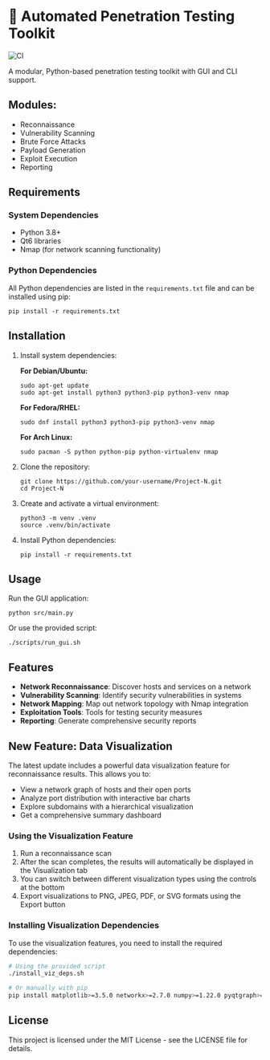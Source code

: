 # 🔐 Automated Penetration Testing Toolkit

![CI](https://github.com/eshanized/APT-ToolKit-Minimal/actions/workflows/test.yml/badge.svg)


A modular, Python-based penetration testing toolkit with GUI and CLI support.

## Modules:
- Reconnaissance
- Vulnerability Scanning
- Brute Force Attacks
- Payload Generation
- Exploit Execution
- Reporting

## Requirements

### System Dependencies

- Python 3.8+
- Qt6 libraries
- Nmap (for network scanning functionality)

### Python Dependencies

All Python dependencies are listed in the `requirements.txt` file and can be installed using pip:

```
pip install -r requirements.txt
```

## Installation

1. Install system dependencies:

   **For Debian/Ubuntu:**
   ```
   sudo apt-get update
   sudo apt-get install python3 python3-pip python3-venv nmap
   ```

   **For Fedora/RHEL:**
   ```
   sudo dnf install python3 python3-pip python3-venv nmap
   ```

   **For Arch Linux:**
   ```
   sudo pacman -S python python-pip python-virtualenv nmap
   ```

2. Clone the repository:
   ```
   git clone https://github.com/your-username/Project-N.git
   cd Project-N
   ```

3. Create and activate a virtual environment:
   ```
   python3 -m venv .venv
   source .venv/bin/activate
   ```

4. Install Python dependencies:
   ```
   pip install -r requirements.txt
   ```

## Usage

Run the GUI application:

```
python src/main.py
```

Or use the provided script:

```
./scripts/run_gui.sh
```

## Features

- **Network Reconnaissance**: Discover hosts and services on a network
- **Vulnerability Scanning**: Identify security vulnerabilities in systems
- **Network Mapping**: Map out network topology with Nmap integration
- **Exploitation Tools**: Tools for testing security measures
- **Reporting**: Generate comprehensive security reports

## New Feature: Data Visualization

The latest update includes a powerful data visualization feature for reconnaissance results. This allows you to:

- View a network graph of hosts and their open ports
- Analyze port distribution with interactive bar charts
- Explore subdomains with a hierarchical visualization
- Get a comprehensive summary dashboard

### Using the Visualization Feature

1. Run a reconnaissance scan
2. After the scan completes, the results will automatically be displayed in the Visualization tab
3. You can switch between different visualization types using the controls at the bottom
4. Export visualizations to PNG, JPEG, PDF, or SVG formats using the Export button

### Installing Visualization Dependencies

To use the visualization features, you need to install the required dependencies:

```bash
# Using the provided script
./install_viz_deps.sh

# Or manually with pip
pip install matplotlib>=3.5.0 networkx>=2.7.0 numpy>=1.22.0 pyqtgraph>=0.12.0
```

## License

This project is licensed under the MIT License - see the LICENSE file for details.
